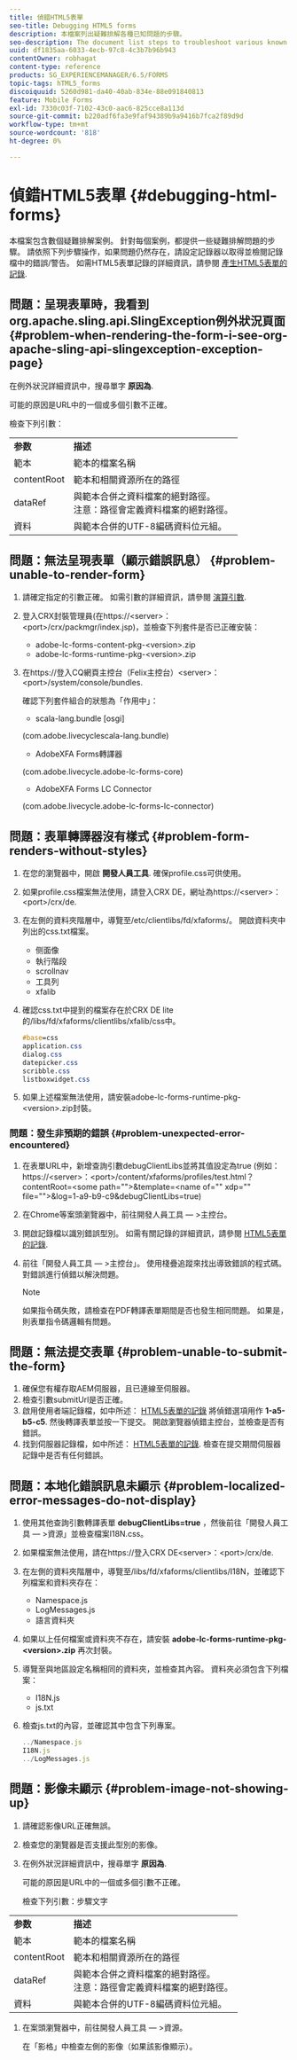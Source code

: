 ```yaml
---
title: 偵錯HTML5表單
seo-title: Debugging HTML5 forms
description: 本檔案列出疑難排解各種已知問題的步驟。
seo-description: The document list steps to troubleshoot various known issues.
uuid: df1835aa-6033-4ecb-97c8-4c3b7b96b943
contentOwner: robhagat
content-type: reference
products: SG_EXPERIENCEMANAGER/6.5/FORMS
topic-tags: hTML5_forms
discoiquuid: 5260d981-da40-40ab-834e-88e091840813
feature: Mobile Forms
exl-id: 7330c03f-7102-43c0-aac6-825cce8a113d
source-git-commit: b220adf6fa3e9faf94389b9a9416b7fca2f89d9d
workflow-type: tm+mt
source-wordcount: '818'
ht-degree: 0%

---
```


# 偵錯HTML5表單 {#debugging-html-forms}

本檔案包含數個疑難排解案例。 針對每個案例，都提供一些疑難排解問題的步驟。 請依照下列步驟操作，如果問題仍然存在，請設定記錄器以取得並檢閱記錄檔中的錯誤/警告。 如需HTML5表單記錄的詳細資訊，請參閱 [產生HTML5表單的記錄](/help/forms/using/enable-logs.md).

## 問題：呈現表單時，我看到org.apache.sling.api.SlingException例外狀況頁面 {#problem-when-rendering-the-form-i-see-org-apache-sling-api-slingexception-exception-page}

在例外狀況詳細資訊中，搜尋單字 **原因為**.

可能的原因是URL中的一個或多個引數不正確。

檢查下列引數：

<table>
 <tbody>
  <tr>
   <td><strong>参数</strong></td>
   <td><strong>描述</strong></td>
  </tr>
  <tr>
   <td>範本</td>
   <td>範本的檔案名稱</td>
  </tr>
  <tr>
   <td>contentRoot</td>
   <td>範本和相關資源所在的路徑</td>
  </tr>
  <tr>
   <td>dataRef</td>
   <td>與範本合併之資料檔案的絕對路徑。<br /> 注意：路徑會定義資料檔案的絕對路徑。</td>
  </tr>
  <tr>
   <td>資料</td>
   <td>與範本合併的UTF-8編碼資料位元組。</td>
  </tr>
 </tbody>
</table>

## 問題：無法呈現表單（顯示錯誤訊息） {#problem-unable-to-render-form}

1. 請確定指定的引數正確。 如需引數的詳細資訊，請參閱 [演算引數](#problem-when-rendering-the-form-i-see-org-apache-sling-api-slingexception-exception-page).
1. 登入CRX封裝管理員(在https://&lt;server>：&lt;port>/crx/packmgr/index.jsp)，並檢查下列套件是否已正確安裝：

   * adobe-lc-forms-content-pkg-&lt;version>.zip
   * adobe-lc-forms-runtime-pkg-&lt;version>.zip

1. 在https://登入CQ網頁主控台（Felix主控台）&lt;server>：&lt;port>/system/console/bundles.

   確認下列套件組合的狀態為「作用中」：

   * scala-lang.bundle [osgi]

   (com.adobe.livecyclescala-lang.bundle)

   * AdobeXFA Forms轉譯器

   (com.adobe.livecycle.adobe-lc-forms-core)

   * AdobeXFA Forms LC Connector

   (com.adobe.livecycle.adobe-lc-forms-lc-connector)

## 問題：表單轉譯器沒有樣式 {#problem-form-renders-without-styles}

1. 在您的瀏覽器中，開啟 **開發人員工具**. 確保profile.css可供使用。
1. 如果profile.css檔案無法使用，請登入CRX DE，網址為https://&lt;server>：&lt;port>/crx/de.
1. 在左側的資料夾階層中，導覽至/etc/clientlibs/fd/xfaforms/。 開啟資料夾中列出的css.txt檔案。

   * 侧面像
   * 執行階段
   * scrollnav
   * 工具列
   * xfalib

1. 確認css.txt中提到的檔案存在於CRX DE lite的/libs/fd/xfaforms/clientlibs/xfalib/css中。

   ```css
   #base=css
   application.css
   dialog.css
   datepicker.css
   scribble.css
   listboxwidget.css
   ```

1. 如果上述檔案無法使用，請安裝adobe-lc-forms-runtime-pkg-&lt;version>.zip封裝。

### 問題：發生非預期的錯誤 {#problem-unexpected-error-encountered}

1. 在表單URL中，新增查詢引數debugClientLibs並將其值設定為true (例如：https://&lt;server>：&lt;port>/content/xfaforms/profiles/test.html？contentRoot=&lt;some path=&quot;&quot;>&amp;template=&lt;name of=&quot;&quot; xdp=&quot;&quot; file=&quot;&quot;>&amp;log=1-a9-b9-c9&amp;debugClientLibs=true)
1. 在Chrome等案頭瀏覽器中，前往開發人員工具 — >主控台。
1. 開啟記錄檔以識別錯誤型別。 如需有關記錄的詳細資訊，請參閱 [HTML5表單的記錄](/help/forms/using/enable-logs.md).
1. 前往「開發人員工具 — >主控台」。 使用棧疊追蹤來找出導致錯誤的程式碼。 對錯誤進行偵錯以解決問題。

   >[!NOTE]
   >
   >如果指令碼失敗，請檢查在PDF轉譯表單期間是否也發生相同問題。 如果是，則表單指令碼邏輯有問題。

## 問題：無法提交表單 {#problem-unable-to-submit-the-form}

1. 確保您有權存取AEM伺服器，且已連線至伺服器。
1. 檢查引數submitUrl是否正確。
1. 啟用使用者端記錄檔，如中所述： [HTML5表單的記錄](/help/forms/using/enable-logs.md) 將偵錯選項用作 **1-a5-b5-c5**. 然後轉譯表單並按一下提交。 開啟瀏覽器偵錯主控台，並檢查是否有錯誤。
1. 找到伺服器記錄檔，如中所述： [HTML5表單的記錄](/help/forms/using/enable-logs.md). 檢查在提交期間伺服器記錄中是否有任何錯誤。

## 問題：本地化錯誤訊息未顯示 {#problem-localized-error-messages-do-not-display}

1. 使用其他查詢引數轉譯表單 **debugClientLibs=true** ，然後前往「開發人員工具 — >資源」並檢查檔案I18N.css。
1. 如果檔案無法使用，請在https://登入CRX DE&lt;server>：&lt;port>/crx/de.
1. 在左側的資料夾階層中，導覽至/libs/fd/xfaforms/clientlibs/I18N，並確認下列檔案和資料夾存在：

   * Namespace.js
   * LogMessages.js
   * 語言資料夾

1. 如果以上任何檔案或資料夾不存在，請安裝 **adobe-lc-forms-runtime-pkg-&lt;version>.zip** 再次封裝。
1. 導覽至與地區設定名稱相同的資料夾，並檢查其內容。 資料夾必須包含下列檔案：

   * I18N.js
   * js.txt

1. 檢查js.txt的內容，並確認其中包含下列專案。

   ```javascript
   ../Namespace.js
   I18N.js
   ../LogMessages.js
   ```

## 問題：影像未顯示 {#problem-image-not-showing-up}

1. 請確認影像URL正確無誤。
1. 檢查您的瀏覽器是否支援此型別的影像。
1. 在例外狀況詳細資訊中，搜尋單字 **原因為**.

   可能的原因是URL中的一個或多個引數不正確。

   檢查下列引數：步驟文字

<table>
 <tbody>
  <tr>
   <td><strong>参数</strong></td>
   <td><strong>描述</strong></td>
  </tr>
  <tr>
   <td>範本</td>
   <td>範本的檔案名稱</td>
  </tr>
  <tr>
   <td>contentRoot</td>
   <td>範本和相關資源所在的路徑</td>
  </tr>
  <tr>
   <td>dataRef</td>
   <td>與範本合併之資料檔案的絕對路徑。<br /> 注意：路徑會定義資料檔案的絕對路徑。</td>
  </tr>
  <tr>
   <td>資料</td>
   <td>與範本合併的UTF-8編碼資料位元組。</td>
  </tr>
 </tbody>
</table>

1. 在案頭瀏覽器中，前往開發人員工具 — >資源。

   在「影格」中檢查左側的影像（如果該影像顯示）。
